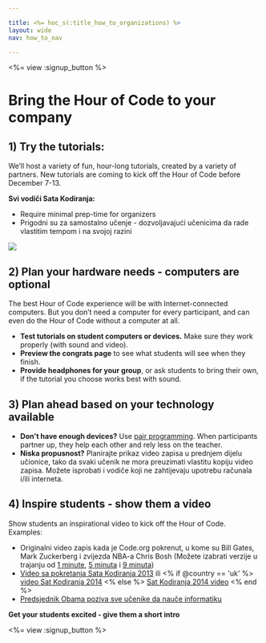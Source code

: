 ```yaml
---

title: <%= hoc_s(:title_how_to_organizations) %>
layout: wide
nav: how_to_nav

---
```


<%= view :signup_button %>

# Bring the Hour of Code to your company

## 1) Try the tutorials:

We’ll host a variety of fun, hour-long tutorials, created by a variety of partners. New tutorials are coming to kick off the Hour of Code before December 7-13.

**Svi vodiči Sata Kodiranja:**

  * Require minimal prep-time for organizers
  * Prigodni su za samostalno učenje - dozvoljavajući učenicima da rade vlastitim tempom i na svojoj razini

[![](<%= resolve_url('https://code.org/images/tutorials.png') %>)](<%= resolve_url('https://code.org/learn') %>)

## 2) Plan your hardware needs - computers are optional

The best Hour of Code experience will be with Internet-connected computers. But you don’t need a computer for every participant, and can even do the Hour of Code without a computer at all.

  * **Test tutorials on student computers or devices.** Make sure they work properly (with sound and video).
  * **Preview the congrats page** to see what students will see when they finish. 
  * **Provide headphones for your group**, or ask students to bring their own, if the tutorial you choose works best with sound.

## 3) Plan ahead based on your technology available

  * **Don't have enough devices?** Use [pair programming](http://www.ncwit.org/resources/pair-programming-box-power-collaborative-learning). When participants partner up, they help each other and rely less on the teacher.
  * **Niska propusnost?** Planirajte prikaz video zapisa u prednjem dijelu učionice, tako da svaki učenik ne mora preuzimati vlastitu kopiju video zapisa. Možete isprobati i vodiče koji ne zahtijevaju upotrebu računala i/ili interneta.

## 4) Inspire students - show them a video

Show students an inspirational video to kick off the Hour of Code. Examples:

  * Originalni video zapis kada je Code.org pokrenut, u kome su Bill Gates, Mark Zuckerberg i zvijezda NBA-a Chris Bosh (Možete izabrati verzije u trajanju od [1 minute](https://www.youtube.com/watch?v=qYZF6oIZtfc), [5 minuta](https://www.youtube.com/watch?v=nKIu9yen5nc) i [9 minuta](https://www.youtube.com/watch?v=dU1xS07N-FA))
  * [ Video sa pokretanja Sata Kodiranja 2013](https://www.youtube.com/watch?v=FC5FbmsH4fw) ili <% if @country == 'uk' %> [video Sat Kodiranja 2014](https://www.youtube.com/watch?v=96B5-JGA9EQ) <% else %> [Sat Kodiranja 2014 video](https://www.youtube.com/watch?v=rH7AjDMz_dc&index=2&list=PLzdnOPI1iJNe1WmdkMG-Ca8cLQpdEAL7Q) <% end %>
  * [Predsjednik Obama poziva sve učenike da nauče informatiku](https://www.youtube.com/watch?v=6XvmhE1J9PY)

**Get your students excited - give them a short intro**

<%= view :signup_button %>